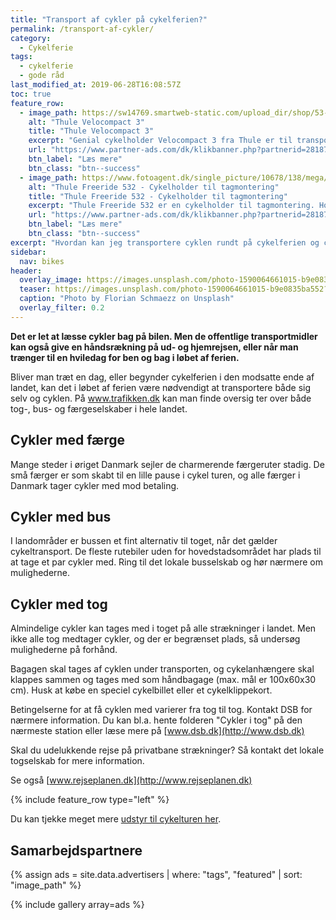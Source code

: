 ```yaml
---
title: "Transport af cykler på cykelferien?"
permalink: /transport-af-cykler/
category:
  - Cykelferie
tags:
  - cykelferie
  - gode råd
last_modified_at: 2019-06-28T16:08:57Z
toc: true
feature_row:
  - image_path: https://sw14769.smartweb-static.com/upload_dir/shop/53-926001_A.jpg
    alt: "Thule Velocompact 3"
    title: "Thule Velocompact 3"
    excerpt: "Genial cykelholder Velocompact 3 fra Thule er til transport af 3 cykler. (Kan udvides til 4 cykler). Holderen er til montering på anhængertræk og passer til alle cykler."
    url: "https://www.partner-ads.com/dk/klikbanner.php?partnerid=28187&bannerid=68828&htmlurl=https://www.danskautoudstyr.dk/shop/18-transportudstyr/832-thule-velocompact---cykelholder-til-3-cykler---13-polet/"
    btn_label: "Læs mere"
    btn_class: "btn--success"
  - image_path: https://www.fotoagent.dk/single_picture/10678/138/mega/532000_main_sized_900x600(2).jpg
    alt: "Thule Freeride 532 - Cykelholder til tagmontering"
    title: "Thule Freeride 532 - Cykelholder til tagmontering"
    excerpt: "Thule Freeride 532 er en cykelholder til tagmontering. Holderen har plads til en enkelt cykel. Virkelig let at bruge."
    url: "https://www.partner-ads.com/dk/klikbanner.php?partnerid=28187&bannerid=59734&htmlurl=https://www.cykler.dk/thule-freeride-532.aspx"
    btn_label: "Læs mere"
    btn_class: "btn--success"
excerpt: "Hvordan kan jeg transportere cyklen rundt på cykelferien og cykelturen?"
sidebar:
  nav: bikes
header:
  overlay_image: https://images.unsplash.com/photo-1590064661015-b9e0835ba552?ixlib=rb-1.2.1&ixid=eyJhcHBfaWQiOjEyMDd9&auto=format&fit=crop&w=1650&q=5
  teaser: https://images.unsplash.com/photo-1590064661015-b9e0835ba552?ixlib=rb-1.2.1&ixid=eyJhcHBfaWQiOjEyMDd9&auto=format&fit=crop&w=400&q=5
  caption: "Photo by Florian Schmaezz on Unsplash"
  overlay_filter: 0.2
---
```


**Det er let at læsse cykler bag på bilen. Men de offentlige transportmidler kan også give en håndsrækning på ud- og hjemrejsen, eller når man trænger til en hviledag for ben og bag i løbet af ferien.**

Bliver man træt en dag, eller begynder cykelferien i den modsatte ende af landet, kan det i løbet af ferien være nødvendigt at transportere både sig selv og cyklen. På www.trafikken.dk kan man finde oversig ter over både tog-, bus- og færgeselskaber i hele landet.

## Cykler med færge

Mange steder i øriget Danmark sejler de charmerende færgeruter stadig. De små færger er som skabt til en lille pause i cykel turen, og alle færger i Danmark tager cykler med mod betaling.

## Cykler med bus

I landområder er bussen et fint alternativ til toget, når det gælder cykeltransport. De fleste rutebiler uden for hovedstadsområdet har plads til at tage et par cykler med. Ring til det lokale busselskab og hør nærmere om mulighederne.

## Cykler med tog

Almindelige cykler kan tages med i toget på alle strækninger i landet. Men ikke alle tog medtager cykler, og der er begrænset plads, så undersøg mulighederne på forhånd.

Bagagen skal tages af cyklen under transporten, og cykelanhængere skal klappes sammen og tages med som håndbagage (max. mål er 100x60x30 cm). Husk at købe en speciel cykelbillet eller et cykelklippekort.

Betingelserne for at få cyklen med varierer fra tog til tog. Kontakt DSB for nærmere information. Du kan bl.a. hente folderen "Cykler i tog" på den nærmeste station eller læse mere på [www.dsb.dk](http://www.dsb.dk)

Skal du udelukkende rejse på privatbane strækninger? Så kontakt det lokale togselskab for mere information.

Se også [www.rejseplanen.dk](http://www.rejseplanen.dk)

{% include feature_row type="left" %}

Du kan tjekke meget mere [udstyr til cykelturen her](/cykeludstyr/).

## Samarbejdspartnere

{% assign ads = site.data.advertisers | where: "tags", "featured" | sort: "image_path" %}

{% include gallery array=ads %}
